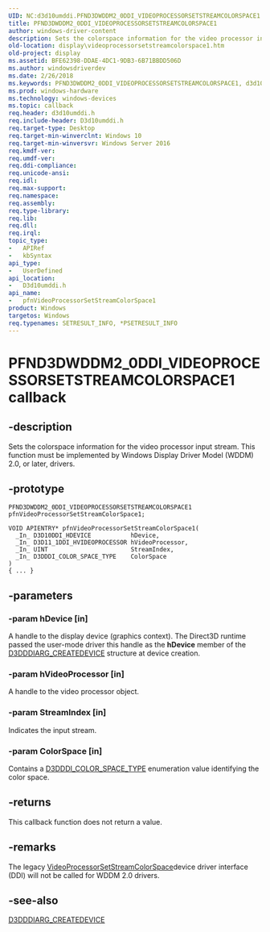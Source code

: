 ```yaml
---
UID: NC:d3d10umddi.PFND3DWDDM2_0DDI_VIDEOPROCESSORSETSTREAMCOLORSPACE1
title: PFND3DWDDM2_0DDI_VIDEOPROCESSORSETSTREAMCOLORSPACE1
author: windows-driver-content
description: Sets the colorspace information for the video processor input stream. This function must be implemented by Windows Display Driver Model (WDDM) 2.0, or later, drivers.
old-location: display\videoprocessorsetstreamcolorspace1.htm
old-project: display
ms.assetid: BFE62398-DDAE-4DC1-9DB3-6B71BBDD506D
ms.author: windowsdriverdev
ms.date: 2/26/2018
ms.keywords: PFND3DWDDM2_0DDI_VIDEOPROCESSORSETSTREAMCOLORSPACE1, d3d10umddi/pfnVideoProcessorSetStreamColorSpace1, display.videoprocessorsetstreamcolorspace1, pfnVideoProcessorSetStreamColorSpace1, pfnVideoProcessorSetStreamColorSpace1 callback function [Display Devices]
ms.prod: windows-hardware
ms.technology: windows-devices
ms.topic: callback
req.header: d3d10umddi.h
req.include-header: D3d10umddi.h
req.target-type: Desktop
req.target-min-winverclnt: Windows 10
req.target-min-winversvr: Windows Server 2016
req.kmdf-ver: 
req.umdf-ver: 
req.ddi-compliance: 
req.unicode-ansi: 
req.idl: 
req.max-support: 
req.namespace: 
req.assembly: 
req.type-library: 
req.lib: 
req.dll: 
req.irql: 
topic_type:
-	APIRef
-	kbSyntax
api_type:
-	UserDefined
api_location:
-	D3d10umddi.h
api_name:
-	pfnVideoProcessorSetStreamColorSpace1
product: Windows
targetos: Windows
req.typenames: SETRESULT_INFO, *PSETRESULT_INFO
---
```


# PFND3DWDDM2_0DDI_VIDEOPROCESSORSETSTREAMCOLORSPACE1 callback


## -description


Sets the colorspace information for the video processor input stream. This function must be implemented by Windows Display Driver Model (WDDM) 2.0, or later, drivers.


## -prototype


````
PFND3DWDDM2_0DDI_VIDEOPROCESSORSETSTREAMCOLORSPACE1 pfnVideoProcessorSetStreamColorSpace1;

VOID APIENTRY* pfnVideoProcessorSetStreamColorSpace1(
  _In_ D3D10DDI_HDEVICE           hDevice,
  _In_ D3D11_1DDI_HVIDEOPROCESSOR hVideoProcessor,
  _In_ UINT                       StreamIndex,
  _In_ D3DDDI_COLOR_SPACE_TYPE    ColorSpace
)
{ ... }
````


## -parameters




### -param hDevice [in]

 A handle to the display device (graphics context). The Direct3D runtime passed the user-mode driver this handle as the <b>hDevice</b> member of the <a href="..\d3dumddi\ns-d3dumddi-_d3dddiarg_createdevice.md">D3DDDIARG_CREATEDEVICE</a> structure at device creation.


### -param hVideoProcessor [in]

A handle to the video processor object. 


### -param StreamIndex [in]

Indicates the input stream.


### -param ColorSpace [in]

Contains a <a href="..\d3dukmdt\ne-d3dukmdt-d3dddi_color_space_type.md">D3DDDI_COLOR_SPACE_TYPE</a> enumeration value identifying the color space.


## -returns



This callback function does not return a value.




## -remarks



The legacy <a href="..\d3d10umddi\nc-d3d10umddi-pfnd3d11_1ddi_videoprocessorsetstreamcolorspace.md">VideoProcessorSetStreamColorSpace</a>device driver interface (DDI) will not be called for WDDM 2.0 drivers.




## -see-also

<a href="..\d3dumddi\ns-d3dumddi-_d3dddiarg_createdevice.md">D3DDDIARG_CREATEDEVICE</a>



 

 


